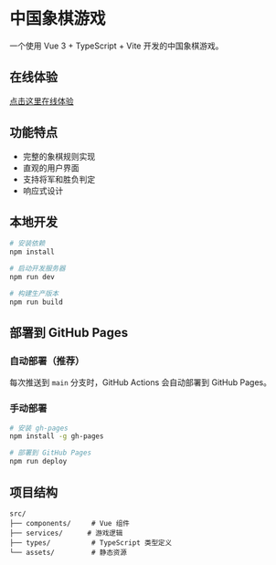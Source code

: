 # 中国象棋游戏

一个使用 Vue 3 + TypeScript + Vite 开发的中国象棋游戏。

## 在线体验

[点击这里在线体验](https://liuyong.tz.github.io/test-k2)

## 功能特点

- 完整的象棋规则实现
- 直观的用户界面
- 支持将军和胜负判定
- 响应式设计

## 本地开发

```bash
# 安装依赖
npm install

# 启动开发服务器
npm run dev

# 构建生产版本
npm run build
```

## 部署到 GitHub Pages

### 自动部署（推荐）

每次推送到 `main` 分支时，GitHub Actions 会自动部署到 GitHub Pages。

### 手动部署

```bash
# 安装 gh-pages
npm install -g gh-pages

# 部署到 GitHub Pages
npm run deploy
```

## 项目结构

```
src/
├── components/     # Vue 组件
├── services/      # 游戏逻辑
├── types/          # TypeScript 类型定义
└── assets/         # 静态资源
```
